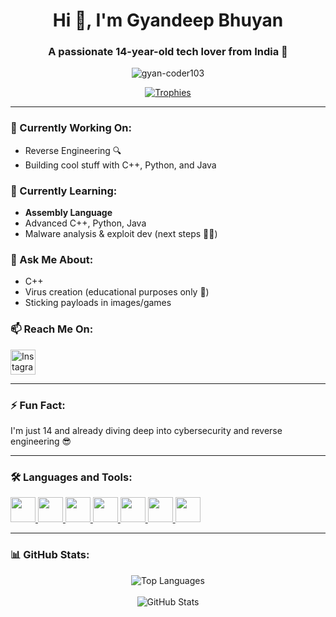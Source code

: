 <h1 align="center">Hi 👋, I'm Gyandeep Bhuyan</h1>
<h3 align="center">A passionate 14-year-old tech lover from India 🚀</h3>

<p align="center">
  <img src="https://komarev.com/ghpvc/?username=gyan-coder103&label=Profile%20views&color=0e75b6&style=flat" alt="gyan-coder103" />
</p>

<p align="center">
  <a href="https://github.com/ryo-ma/github-profile-trophy">
    <img src="https://github-profile-trophy.vercel.app/?username=gyan-coder103&theme=dracula&margin-w=15&margin-h=15&column=7" alt="Trophies" />
  </a>
</p>

---

### 🔭 Currently Working On:
- Reverse Engineering 🔍
- Building cool stuff with C++, Python, and Java

### 🌱 Currently Learning:
- **Assembly Language**
- Advanced C++, Python, Java
- Malware analysis & exploit dev (next steps 👨‍💻)

### 💬 Ask Me About:
- C++
- Virus creation (educational purposes only 🧠)
- Sticking payloads in images/games

### 📫 Reach Me On:
<p align="left">
  <a href="https://instagram.com/adeskg_gyn" target="_blank">
    <img src="https://raw.githubusercontent.com/rahuldkjain/github-profile-readme-generator/master/src/images/icons/Social/instagram.svg" alt="Instagram" width="40" height="40" />
  </a>
</p>

---

### ⚡ Fun Fact:
I'm just 14 and already diving deep into cybersecurity and reverse engineering 😎

---

### 🛠️ Languages and Tools:
<p align="left">
  <a href="https://developer.android.com" target="_blank"> <img src="https://cdn.jsdelivr.net/gh/devicons/devicon/icons/android/android-original.svg" width="40" height="40"/> </a>
  <a href="https://www.w3schools.com/cpp/" target="_blank"> <img src="https://cdn.jsdelivr.net/gh/devicons/devicon/icons/cplusplus/cplusplus-original.svg" width="40" height="40"/> </a>
  <a href="https://www.python.org" target="_blank"> <img src="https://cdn.jsdelivr.net/gh/devicons/devicon/icons/python/python-original.svg" width="40" height="40"/> </a>
  <a href="https://www.java.com" target="_blank"> <img src="https://cdn.jsdelivr.net/gh/devicons/devicon/icons/java/java-original.svg" width="40" height="40"/> </a>
  <a href="https://www.linux.org/" target="_blank"> <img src="https://cdn.jsdelivr.net/gh/devicons/devicon/icons/linux/linux-original.svg" width="40" height="40"/> </a>
  <a href="https://www.w3.org/html/" target="_blank"> <img src="https://cdn.jsdelivr.net/gh/devicons/devicon/icons/html5/html5-original.svg" width="40" height="40"/> </a>
  <a href="https://www.w3schools.com/css/" target="_blank"> <img src="https://cdn.jsdelivr.net/gh/devicons/devicon/icons/css3/css3-original.svg" width="40" height="40"/> </a>
</p>

---

### 📊 GitHub Stats:
<p align="center">
  <img src="https://github-readme-stats.vercel.app/api/top-langs?username=gyan-coder103&show_icons=true&locale=en&layout=compact" alt="Top Languages" />
  <br><br>
  <img src="https://github-readme-stats.vercel.app/api?username=gyan-coder103&show_icons=true&locale=en" alt="GitHub Stats" />
</p>

